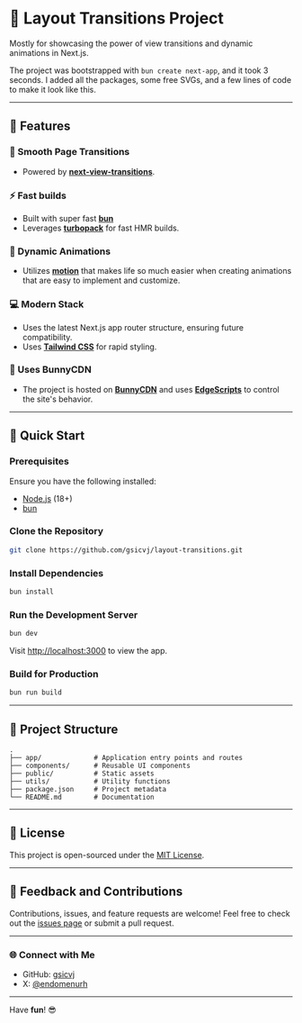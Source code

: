 # 🚀 Layout Transitions Project

Mostly for showcasing the power of view transitions and dynamic animations in Next.js.

The project was bootstrapped with `bun create next-app`, and it took 3 seconds.
I added all the packages, some free SVGs, and a few lines of code to make it look like this.

---

## 🌟 Features

### 🎥 Smooth Page Transitions

- Powered by [**next-view-transitions**](https://www.npmjs.com/package/next-view-transitions).

### ⚡ Fast builds

- Built with super fast [**bun**](https://bun.sh)
- Leverages [**turbopack**](https://turbo.build/pack) for fast HMR builds.

### 🕺 Dynamic Animations

- Utilizes [**motion**](https://motion.dev/) that makes life so much easier when creating animations that are easy to implement and customize.

### 💻 Modern Stack

- Uses the latest Next.js app router structure, ensuring future compatibility.
- Uses [**Tailwind CSS**](https://tailwindcss.com/) for rapid styling.

### 🐰 Uses BunnyCDN

- The project is hosted on [**BunnyCDN**](https://bunnycdn.com/) and uses [**EdgeScripts**](https://github.com/BunnyWay/actions/tree/main/deploy-script) to control the site's behavior.


---

## 🚀 Quick Start

### Prerequisites

Ensure you have the following installed:

- [Node.js](https://nodejs.org/) (18+)
- [bun](https://bun.sh/)

### Clone the Repository

```bash
git clone https://github.com/gsicvj/layout-transitions.git
```

### Install Dependencies

```bash
bun install
```

### Run the Development Server

```bash
bun dev
```

Visit [http://localhost:3000](http://localhost:3000) to view the app.

### Build for Production

```bash
bun run build
```

---

## 📂 Project Structure

```
.
├── app/             # Application entry points and routes
├── components/      # Reusable UI components
├── public/          # Static assets
├── utils/           # Utility functions
├── package.json     # Project metadata
└── README.md        # Documentation
```

---

## 📜 License

This project is open-sourced under the [MIT License](LICENSE).

---

## 💬 Feedback and Contributions

Contributions, issues, and feature requests are welcome! Feel free to check out the [issues page](https://github.com/gsicvj/layout-transitions/issues) or submit a pull request.

---

### 🌐 Connect with Me

- GitHub: [gsicvj](https://github.com/gsicvj)
- X: [@endomenurh](https://x.com/endomenurh)

---

Have **fun**! 😎
